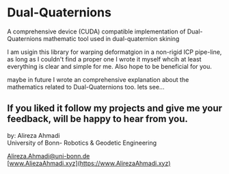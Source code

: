 # Dual-Quaternions
A comprehensive device (CUDA) compatible implementation of Dual-Quaternions mathematic tool used in dual-quaternion skining


I am usigin this library for warping deformatgion in a non-rigid ICP pipe-line, as long as I couldn't find a proper one I wrote it myself whcih at least everything is clear and simple for me. Also hope to be beneficial for you. 

maybe in future I wrote an comprehensive explanation about the mathematics related to Dual-Quaternions too. lets see...

If you liked it follow my projects and give me your feedback, will be happy to hear from you.
--- 
 by: Alireza Ahmadi                                     
 University of Bonn- Robotics & Geodetic Engineering
 
 Alireza.Ahmadi@uni-bonn.de                             
 [www.AliezaAhmadi.xyz](https://www.AlirezaAhmadi.xyz)
